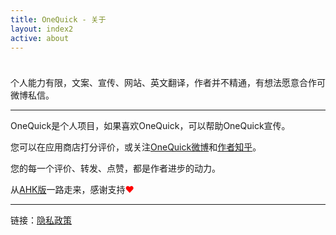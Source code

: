 ```yaml
---
title: OneQuick - 关于
layout: index2
active: about
---
```


<p style="height: 10px;"></p>

个人能力有限，文案、宣传、网站、英文翻译，作者并不精通，有想法愿意合作可微博私信。

---

OneQuick是个人项目，如果喜欢OneQuick，可以帮助OneQuick宣传。

您可以在应用商店打分评价，或关注<a href="http://weibo.com/onequick" target="_blank">OneQuick微博</a>和<a href="https://www.zhihu.com/people/xxxjin" target="_blank">作者知乎</a>。

您的每一个评价、转发、点赞，都是作者进步的动力。

从<a href="https://github.com/XUJINKAI/OneQuick" target="_blank">AHK版</a>一路走来，感谢支持<span style="color: red;">❤</span>

---

链接：[隐私政策](/privacy-policy)
